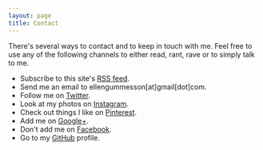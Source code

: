 ```yaml
---
layout: page
title: Contact
---
```


There's several ways to contact and to keep in touch with me. Feel free to use any of the following channels to either read, rant, rave or to simply talk to me.

- Subscribe to this site's [RSS feed](/feed.xml "RSS Feed").
- Send me an email to ellengummesson[at]gmail[dot]com.
- Follow me on [Twitter](https://twitter.com/pratnarkoman "Twitter").
- Look at my photos on [Instagram](http://instagram.com/pratnarkoman/ "Instagram").
- Check out things I like on [Pinterest](http://www.pinterest.com/gummesson/ "Pinterest").
- Add me on [Google+](https://plus.google.com/108569513108478415869 "Google+").
- Don't add me on [Facebook](http://www.facebook.com/ellen.gummesson "Facebook").
- Go to my [GitHub](https://github.com/gummesson "GitHub") profile.